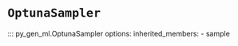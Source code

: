 # `OptunaSampler`

::: py_gen_ml.OptunaSampler
    options:
        inherited_members:
        - sample
